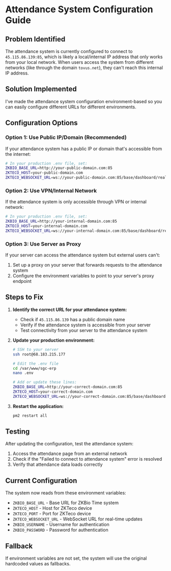 # Attendance System Configuration Guide

## Problem Identified
The attendance system is currently configured to connect to `45.115.86.139:85`, which is likely a local/internal IP address that only works from your local network. When users access the system from different networks (like through the domain `tovus.net`), they can't reach this internal IP address.

## Solution Implemented
I've made the attendance system configuration environment-based so you can easily configure different URLs for different environments.

## Configuration Options

### Option 1: Use Public IP/Domain (Recommended)
If your attendance system has a public IP or domain that's accessible from the internet:

```bash
# In your production .env file, set:
ZKBIO_BASE_URL=http://your-public-domain.com:85
ZKTECO_HOST=your-public-domain.com
ZKTECO_WEBSOCKET_URL=ws://your-public-domain.com:85/base/dashboard/realtime_punch/
```

### Option 2: Use VPN/Internal Network
If the attendance system is only accessible through VPN or internal network:

```bash
# In your production .env file, set:
ZKBIO_BASE_URL=http://your-internal-domain.com:85
ZKTECO_HOST=your-internal-domain.com
ZKTECO_WEBSOCKET_URL=ws://your-internal-domain.com:85/base/dashboard/realtime_punch/
```

### Option 3: Use Server as Proxy
If your server can access the attendance system but external users can't:

1. Set up a proxy on your server that forwards requests to the attendance system
2. Configure the environment variables to point to your server's proxy endpoint

## Steps to Fix

1. **Identify the correct URL for your attendance system:**
   - Check if `45.115.86.139` has a public domain name
   - Verify if the attendance system is accessible from your server
   - Test connectivity from your server to the attendance system

2. **Update your production environment:**
   ```bash
   # SSH to your server
   ssh root@68.183.215.177
   
   # Edit the .env file
   cd /var/www/sgc-erp
   nano .env
   
   # Add or update these lines:
   ZKBIO_BASE_URL=http://your-correct-domain.com:85
   ZKTECO_HOST=your-correct-domain.com
   ZKTECO_WEBSOCKET_URL=ws://your-correct-domain.com:85/base/dashboard/realtime_punch/
   ```

3. **Restart the application:**
   ```bash
   pm2 restart all
   ```

## Testing
After updating the configuration, test the attendance system:
1. Access the attendance page from an external network
2. Check if the "Failed to connect to attendance system" error is resolved
3. Verify that attendance data loads correctly

## Current Configuration
The system now reads from these environment variables:
- `ZKBIO_BASE_URL` - Base URL for ZKBio Time system
- `ZKTECO_HOST` - Host for ZKTeco device
- `ZKTECO_PORT` - Port for ZKTeco device
- `ZKTECO_WEBSOCKET_URL` - WebSocket URL for real-time updates
- `ZKBIO_USERNAME` - Username for authentication
- `ZKBIO_PASSWORD` - Password for authentication

## Fallback
If environment variables are not set, the system will use the original hardcoded values as fallbacks.
